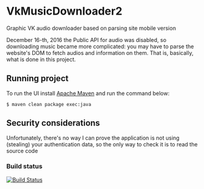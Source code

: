 # VkMusicDownloader2
Graphic VK audio downloader based on parsing site mobile version

December 16-th, 2016 the Public API for audio was disabled, so downloading music became more complicated: you may have to parse the website's DOM to fetch audios and information on them. That is, basically, what is done in this project.

## Running project

To run the UI install [Apache Maven](https://maven.apache.org/) and run the command below:

    $ maven clean package exec:java

## Security considerations

Unfortunately, there's no way I can prove the application is not using (stealing) your authentication data, so the only way to check it is to read the source code

### Build status
[![Build Status](https://travis-ci.org/ginz/VkMusicDownloader2.png)](https://travis-ci.org/ginz/VkMusicDownloader2)
